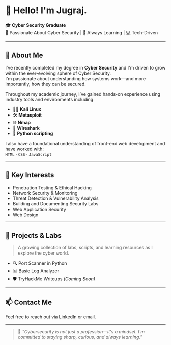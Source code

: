 # 👋 Hello! I'm Jugraj.

🎓 **Cyber Security Graduate**  
🔐 Passionate About Cyber Security | 🧠 Always Learning | 💻 Tech-Driven

---

## 💼 About Me

I’ve recently completed my degree in **Cyber Security** and I'm driven to grow within the ever-evolving sphere of Cyber Security.  
I'm passionate about understanding how systems work—and more importantly, how they can be secured.

Throughout my academic journey, I’ve gained hands-on experience using industry tools and environments including:

- 🐱‍💻 **Kali Linux**
- 🛠️ **Metasploit**
- 🌐 **Nmap**
- 📡 **Wireshark**
- 🐍 **Python scripting**

I also have a foundational understanding of front-end web development and have worked with:  
`HTML` · `CSS` · `JavaScript`

---

## 🚀 Key Interests

- Penetration Testing & Ethical Hacking  
- Network Security & Monitoring  
- Threat Detection & Vulnerability Analysis  
- Building and Documenting Security Labs  
- Web Application Security  
- Web Design
  
---

## 📂 Projects & Labs

> A growing collection of labs, scripts, and learning resources as I explore the cyber world.

- 🔍 Port Scanner in Python
- 📊 Basic Log Analyzer
- 🛡️ TryHackMe Writeups *(Coming Soon)*

---

## 📫 Contact Me

Feel free to reach out via LinkedIn or email.

---

> 🌟 *“Cybersecurity is not just a profession—it's a mindset. I'm committed to staying sharp, curious, and always learning.”*
